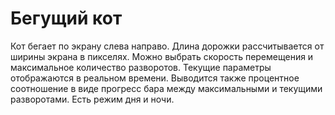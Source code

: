 # Бегущий кот

Кот бегает по экрану слева направо.
Длина дорожки рассчитывается от ширины экрана в пикселях.
Можно выбрать скорость перемещения и максимальное количество разворотов.
Текущие параметры отображаются в реальном времени.
Выводится также процентное соотношение в виде прогресс бара между максимальными и текущими разворотами.
Есть режим дня и ночи.
